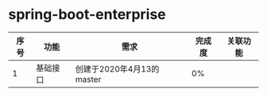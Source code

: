 # spring-boot-enterprise

|序号|功能|需求|完成度|关联功能|
|---|---|---|---|---|
|1|基础接口|创建于2020年4月13的master|0%||
